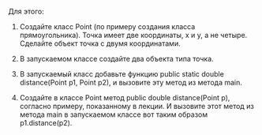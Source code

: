 Для этого:

1. Создайте класс Point (по примеру создания класса прямоугольника). 
   Точка имеет две координаты, x и y, а не четыре.
   Сделайте объект точка с двумя координатами.
   
2. В запускаемом классе создайте два объекта типа точка.

3. В запускаемый класс добавьте функцию 
   public static double distance(Point p1, Point p2), 
   и вызовите эту метод из метода main.

4. Создайте в классе Point метод public double distance(Point p), 
   согласно примеру, показанному в лекции. 
   И вызовите этот метод из метода main в запускаемом классе 
   вот таким образом p1.distance(p2).